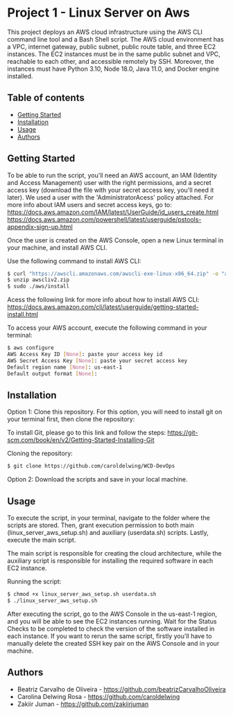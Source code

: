 # Project 1 - Linux Server on Aws 
This project deploys an AWS cloud infrastructure using the AWS CLI command line tool and a Bash Shell script. The AWS cloud environment has a VPC, internet gateway, public subnet, public route table, and three EC2 instances. The EC2 instances must be in the same public subnet and VPC, reachable to each other, and accessible remotely by SSH. Moreover, the instances must have Python 3.10, Node 18.0, Java 11.0, and Docker engine installed.

## Table of contents 
  - [Getting Started](#getting-started)
  - [Installation](#installation)
  - [Usage](#usage)
  - [Authors](#authors)


## Getting Started 
To be able to run the script, you'll need an AWS account, an IAM (Identity and Access Management) user with the right permissions, and a secret access key (download the file with your secret access key, you'll need it later). We used a user with the 'AdministratorAcess' policy attached. For more info about IAM users and secret access keys, go to:
https://docs.aws.amazon.com/IAM/latest/UserGuide/id_users_create.html
https://docs.aws.amazon.com/powershell/latest/userguide/pstools-appendix-sign-up.html

Once the user is created on the AWS Console, open a new Linux terminal in your machine, and install AWS CLI.

Use the following command to install AWS CLI: 
```sh
$ curl "https://awscli.amazonaws.com/awscli-exe-linux-x86_64.zip" -o "awscliv2.zip"
$ unzip awscliv2.zip
$ sudo ./aws/install
```
Acess the following link for more info about how to install AWS CLI:
https://docs.aws.amazon.com/cli/latest/userguide/getting-started-install.html

To access your AWS account, execute the following command in your terminal: 

```sh
$ aws configure
AWS Access Key ID [None]: paste your access key id 
AWS Secret Access Key [None]: paste your secret access key
Default region name [None]: us-east-1
Default output format [None]: 
```

## Installation 
 Option 1: Clone this repository. For this option, you will need to install git on your terminal first, then clone the repository: 
 
 To install Git, please go to this link and follow the steps:
 https://git-scm.com/book/en/v2/Getting-Started-Installing-Git
 
 Cloning the repository: 
 ```sh
 $ git clone https://github.com/caroldelwing/WCD-DevOps
 ```
 Option 2: Download the scripts and save in your local machine.
 
 ## Usage 
 To execute the script, in your terminal, navigate to the folder where the scripts are stored. Then, grant execution permission to both main (linux_server_aws_setup.sh) and auxiliary (userdata.sh) scripts. Lastly, execute the main script.

 The main script is responsible for creating the cloud architecture, while the auxiliary script is responsible for installing the required software in each EC2 instance.
 
 Running the script: 
 ```sh
 $ chmod +x linux_server_aws_setup.sh userdata.sh
 $ ./linux_server_aws_setup.sh 
```

After executing the script, go to the AWS Console in the us-east-1 region, and you will be able to see the EC2 instances running. Wait for the Status Checks to be completed to check the version of the software installed in each instance.
If you want to rerun the same script, firstly you'll have to manually delete the created SSH key pair on the AWS Console and in your machine.


## Authors 
- Beatriz Carvalho de Oliveira - https://github.com/beatrizCarvalhoOliveira
- Carolina Delwing Rosa - https://github.com/caroldelwing
- Zakiir Juman - https://github.com/zakiirjuman
